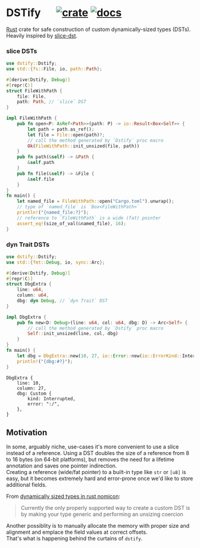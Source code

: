 # DSTify &emsp; [![crate]][crates.io] [![docs]][docs.rs]

[crate]: https://img.shields.io/crates/v/dstify.svg
[crates.io]: https://crates.io/crates/dstify

[docs]: https://img.shields.io/docsrs/dstify
[docs.rs]: https://docs.rs/dstify

[Rust](https://www.rust-lang.org/) crate for safe construction of custom dynamically-sized types (DSTs). Heavily inspired by [slice-dst](https://github.com/CAD97/pointer-utils/tree/master/crates/slice-dst).

### slice DSTs

```rust
use dstify::Dstify;
use std::{fs::File, io, path::Path};

#[derive(Dstify, Debug)]
#[repr(C)]
struct FileWithPath {
    file: File,
    path: Path, // `slice` DST
}

impl FileWithPath {
    pub fn open<P: AsRef<Path>>(path: P) -> io::Result<Box<Self>> {
        let path = path.as_ref();
        let file = File::open(path)?;
        // call the method generated by `Dstify` proc macro
        Ok(FileWithPath::init_unsized(file, path))
    }
    pub fn path(&self) -> &Path {
        &self.path
    }
    pub fn file(&self) -> &File {
        &self.file
    }
}
fn main() {
    let named_file = FileWithPath::open("Cargo.toml").unwrap();
    // type of `named_file` is `Box<FileWithPath>`
    println!("{named_file:?}");
    // reference to `FileWithPath` is a wide (fat) pointer
    assert_eq!(size_of_val(&named_file), 16);
}
```

### dyn Trait DSTs

```rust
use dstify::Dstify;
use std::{fmt::Debug, io, sync::Arc};

#[derive(Dstify, Debug)]
#[repr(C)]
struct DbgExtra {
    line: u64,
    column: u64,
    dbg: dyn Debug, // `dyn Trait` DST
}

impl DbgExtra {
    pub fn new<D: Debug>(line: u64, col: u64, dbg: D) -> Arc<Self> {
        // call the method generated by `Dstify` proc macro
        Self::init_unsized(line, col, dbg)
    }
}
fn main() {
    let dbg = DbgExtra::new(10, 27, io::Error::new(io::ErrorKind::Interrupted, ":/"));
    println!("{dbg:#?}");
}
```
```
DbgExtra {
    line: 10,
    column: 27,
    dbg: Custom {
        kind: Interrupted,
        error: ":/",
    },
}
```

## Motivation

In some, arguably niche, use-cases it's more convenient to use a slice instead of a reference.
Using a DST doubles the size of a reference from 8 to 16 bytes (on 64-bit platforms), but removes the need for a lifetime annotation and saves one pointer indirection.  
Creating a reference (wide/fat pointer) to a built-in type like `str` or `[u8]` is easy, but it becomes extremely hard and error-prone once we'd like to store additional fields.

From [dynamically sized types in rust nomicon](https://doc.rust-lang.org/nomicon/exotic-sizes.html#dynamically-sized-types-dsts):  
> Currently the only properly supported way to create a custom DST is by making your type generic and performing an unsizing coercion

Another possiblity is to manually allocate the memory with proper size and alignment and emplace the field values at correct offsets.  
That's what is happening behind the curtains of `dstify`.
